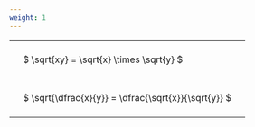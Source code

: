 ```yaml
---
weight: 1
---
```


<style type="text/css">
#T_2666a th.col_heading {
  text-align: left;
  font-size: 1em;
}
#T_2666a td {
  text-align: left;
  font-size: 1em;
  padding: 1.5em;
}
</style>
<table id="T_2666a">
  <thead>
  </thead>
  <tbody>
    <tr>
      <td id="T_2666a_row0_col0" class="data row0 col0" >$ \sqrt{xy} = \sqrt{x} \times \sqrt{y} $</td>
    </tr>
    <tr>
      <td id="T_2666a_row1_col0" class="data row1 col0" >$ \sqrt{\dfrac{x}{y}} = \dfrac{\sqrt{x}}{\sqrt{y}} $</td>
    </tr>
  </tbody>
</table>
